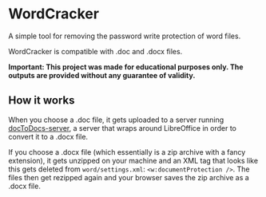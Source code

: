 # WordCracker

A simple tool for removing the password write protection of word files.

WordCracker is compatible with .doc and .docx files.

**Important: This project was made for educational purposes only. The outputs are provided without any guarantee of validity.**

## How it works
When you choose a .doc file, it gets uploaded to a server running [docToDocs-server](https://github.com/realmayus/docToDocx-server), a server that wraps around LibreOffice in order to convert it to a .docx file.

If you choose a .docx file (which essentially is a zip archive with a fancy extension), it gets unzipped on your machine and an XML tag that looks like this gets deleted from `word/settings.xml`: `<w:documentProtection />`. The files then get rezipped again and your browser saves the zip archive as a .docx file.

